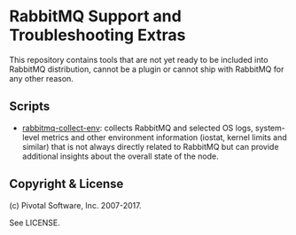# RabbitMQ Support and Troubleshooting Extras

This repository contains tools that are not yet ready to
be included into RabbitMQ distribution, cannot be a plugin
or cannot ship with RabbitMQ for any other reason.


## Scripts

 * [rabbitmq-collect-env](./scripts/rabbitmq-collect-env): collects RabbitMQ and selected OS logs,
   system-level metrics and other environment information (iostat, kernel limits and similar)
   that is not always directly related to RabbitMQ but can provide additional insights about the overall
   state of the node.


## Copyright & License

(c) Pivotal Software, Inc. 2007-2017.

See LICENSE.
